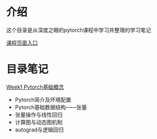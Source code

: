 # 介绍
这个目录是从深度之眼的pytorch课程中学习并整理的学习笔记

[课程页面入口](https://ai.deepshare.net/detail/p_5df0ad9a09d37_qYqVmt85/6)

# 目录笔记

[Week1 Pytorch基础概念](https://nbviewer.jupyter.org/github/shiqi-lu/Learn-AI/blob/master/pytorch_deepshare/week1.ipynb)
- Pytorch简介及环境配置
- Pytorch基础数据结构——张量
- 张量操作与线性回归
- 计算图与动态图机制
- autograd与逻辑回归
